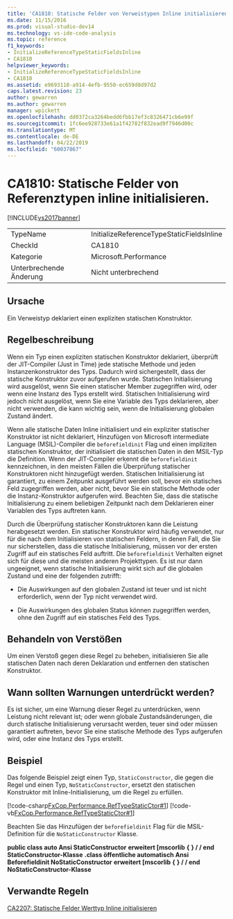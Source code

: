 ```yaml
---
title: 'CA1810: Statische Felder von Verweistypen Inline initialisieren | Microsoft-Dokumentation'
ms.date: 11/15/2016
ms.prod: visual-studio-dev14
ms.technology: vs-ide-code-analysis
ms.topic: reference
f1_keywords:
- InitializeReferenceTypeStaticFieldsInline
- CA1810
helpviewer_keywords:
- InitializeReferenceTypeStaticFieldsInline
- CA1810
ms.assetid: e9693118-a914-4efb-9550-ec659d8d97d2
caps.latest.revision: 23
author: gewarren
ms.author: gewarren
manager: wpickett
ms.openlocfilehash: dd0372ca3264bedd6fbb17ef3c8326471cb6e99f
ms.sourcegitcommit: 1fc6ee928733e61a1f42782f832ead9f7946d00c
ms.translationtype: MT
ms.contentlocale: de-DE
ms.lasthandoff: 04/22/2019
ms.locfileid: "60037867"
---
```

# <a name="ca1810-initialize-reference-type-static-fields-inline"></a>CA1810: Statische Felder von Referenztypen inline initialisieren.
[!INCLUDE[vs2017banner](../includes/vs2017banner.md)]

|||
|-|-|
|TypeName|InitializeReferenceTypeStaticFieldsInline|
|CheckId|CA1810|
|Kategorie|Microsoft.Performance|
|Unterbrechende Änderung|Nicht unterbrechend|

## <a name="cause"></a>Ursache
 Ein Verweistyp deklariert einen expliziten statischen Konstruktor.

## <a name="rule-description"></a>Regelbeschreibung
 Wenn ein Typ einen expliziten statischen Konstruktor deklariert, überprüft der JIT-Compiler (Just in Time) jede statische Methode und jeden Instanzenkonstruktor des Typs. Dadurch wird sichergestellt, dass der statische Konstruktor zuvor aufgerufen wurde. Statischen Initialisierung wird ausgelöst, wenn Sie einen statischer Member zugegriffen wird, oder wenn eine Instanz des Typs erstellt wird. Statischen Initialisierung wird jedoch nicht ausgelöst, wenn Sie eine Variable des Typs deklarieren, aber nicht verwenden, die kann wichtig sein, wenn die Initialisierung globalen Zustand ändert.

 Wenn alle statische Daten Inline initialisiert und ein expliziter statischer Konstruktor ist nicht deklariert, Hinzufügen von Microsoft intermediate Language (MSIL)-Compiler die `beforefieldinit` Flag und einen impliziten statischen Konstruktor, der initialisiert die statischen Daten in den MSIL-Typ die Definition. Wenn der JIT-Compiler erkennt die `beforefieldinit` kennzeichnen, in den meisten Fällen die Überprüfung statischer Konstruktoren nicht hinzugefügt werden. Statischen Initialisierung ist garantiert, zu einem Zeitpunkt ausgeführt werden soll, bevor ein statisches Feld zugegriffen werden, aber nicht, bevor Sie ein statische Methode oder die Instanz-Konstruktor aufgerufen wird. Beachten Sie, dass die statische Initialisierung zu einem beliebigen Zeitpunkt nach dem Deklarieren einer Variablen des Typs auftreten kann.

 Durch die Überprüfung statischer Konstruktoren kann die Leistung herabgesetzt werden. Ein statischer Konstruktor wird häufig verwendet, nur für die nach dem Initialisieren von statischen Feldern, in denen Fall, die Sie nur sicherstellen, dass die statische Initialisierung, müssen vor der ersten Zugriff auf ein statisches Feld auftritt. Die `beforefieldinit` Verhalten eignet sich für diese und die meisten anderen Projekttypen. Es ist nur dann ungeeignet, wenn statische Initialisierung wirkt sich auf die globalen Zustand und eine der folgenden zutrifft:

- Die Auswirkungen auf den globalen Zustand ist teuer und ist nicht erforderlich, wenn der Typ nicht verwendet wird.

- Die Auswirkungen des globalen Status können zugegriffen werden, ohne den Zugriff auf ein statisches Feld des Typs.

## <a name="how-to-fix-violations"></a>Behandeln von Verstößen
 Um einen Verstoß gegen diese Regel zu beheben, initialisieren Sie alle statischen Daten nach deren Deklaration und entfernen den statischen Konstruktor.

## <a name="when-to-suppress-warnings"></a>Wann sollten Warnungen unterdrückt werden?
 Es ist sicher, um eine Warnung dieser Regel zu unterdrücken, wenn Leistung nicht relevant ist; oder wenn globale Zustandsänderungen, die durch statische Initialisierung verursacht werden, teuer sind oder müssen garantiert auftreten, bevor Sie eine statische Methode des Typs aufgerufen wird, oder eine Instanz des Typs erstellt.

## <a name="example"></a>Beispiel
 Das folgende Beispiel zeigt einen Typ, `StaticConstructor`, die gegen die Regel und einen Typ, `NoStaticConstructor`, ersetzt den statischen Konstruktor mit Inline-Initialisierung, um die Regel zu erfüllen.

 [!code-csharp[FxCop.Performance.RefTypeStaticCtor#1](../snippets/csharp/VS_Snippets_CodeAnalysis/FxCop.Performance.RefTypeStaticCtor/cs/FxCop.Performance.RefTypeStaticCtor.cs#1)]
 [!code-vb[FxCop.Performance.RefTypeStaticCtor#1](../snippets/visualbasic/VS_Snippets_CodeAnalysis/FxCop.Performance.RefTypeStaticCtor/vb/FxCop.Performance.RefTypeStaticCtor.vb#1)]

 Beachten Sie das Hinzufügen der `beforefieldinit` Flag für die MSIL-Definition für die `NoStaticConstructor` Klasse.

 **public class auto Ansi StaticConstructor** **erweitert [mscorlib**
 **{**
 **} / / end StaticConstructor-Klasse** 
 **.class öffentliche automatisch Ansi Beforefieldinit NoStaticConstructor** **erweitert [mscorlib**
 **{** 
 **} / / end NoStaticConstructor-Klasse**
## <a name="related-rules"></a>Verwandte Regeln
 [CA2207: Statische Felder Werttyp Inline initialisieren](../code-quality/ca2207-initialize-value-type-static-fields-inline.md)
